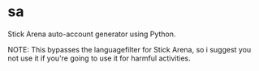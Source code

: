 # sa

Stick Arena auto-account generator using Python.

NOTE: This bypasses the languagefilter for Stick Arena, so i suggest you not use it if you're going to use it for harmful activities.

